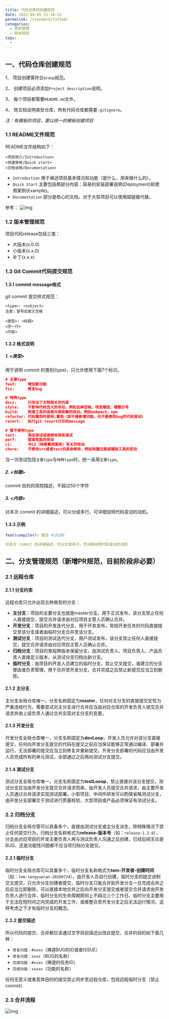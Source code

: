 ```yaml
---
title: 代码仓库的创建规范
date: 2022-04-05 21:18:22
permalink: /standard/faf9a8/
categories:
  - 项目管理
  - 研发规范
tags:
  - 
---
```

## 一、代码仓库创建规范

1、 项目创建需符合`Group`规范。

2、 创建项目必须添加`Project description`说明。

3、 每个项目都需要`README.md`文件。

4、 除文档说明类型仓库，所有代码仓库都需要`.gitignore`。

*注：有模板的项目，要以统一的模板创建项目*

### 1.1 README文件规范

README文件结构如下：

```
<项目简介/Introduction>
<快速使用/Quick start>
<文档说明/Documentation>
```

- `Introduction` 用于阐述项目基本情况和功能（是什么，用来做什么的）。
- `Quick Start` 主要包括两部分内容：简易的安装部署说明(Deployment)和使用案例(Example)。
- `Documentation` 部分是核心的文档，对于大型项目可以使用超链接代替。

参考：
![img](https://gitee.com/er-huomeng/l-img/raw/master/typora/1464583-20200906151514980-662028943.png)

### 1.2 版本管理规范

项目代码release包括三类：

- 大版本(x.0.0)
- 小版本(x.x.0)
- 补丁(x.x.x)

### 1.3 Git Commit代码提交规范

#### 1.3.1 commit message格式

git commit 提交样式规范：

```
<type>: <subject>
注意：冒号后面又空格

<类型>: <标题>
<空一行>
<内容>
```

#### 1.3.2 格式说明

##### 1. &lt;类型>

用于说明 commit 的类别(type)，只允许使用下面7个标识。

```json
# 主要type
feat:     增加新功能
fix:      修复bug

# 特殊type
docs:     只改动了文档相关的内容
style:    不影响代码含义的改动，例如去掉空格、改变缩进、增删分号
build:    构造工具的或者外部依赖的改动，例如webpack，npm
refactor: 代码重构时使用,重构（即不是新增功能，也不是修改bug的代码变动）
revert:   执行git revert打印的message

# 暂不使用type
test:     添加测试或者修改现有测试
perf:     提高性能的改动
ci:       与CI（持续集成服务）有关的改动
chore:    不修改src或者test的其余修改，例如构建过程或辅助工具的变动
```

当一次改动包括`主要type`与`特殊type`时，统一采用`主要type`。

##### 2.  &lt;标题>

commit 目的的简短描述，不超过50个字符

##### 3.  &lt;内容>

对本次 commit 的详细描述，可以分成多行，可详细说明代码变动的动机。

#### 1.3.3 示例

```yaml
feat(compiler): 题目 #10286

对本次 commit 的详细描述，可以分成多行，可详细说明代码变动的动机
```

## 二、分支管理规范（新增PR规范，目前阶段非必要）

### 2.1 远程仓库

#### 2.1.1 分支约束

远程仓库只允许出现五种类型的分支：

- **主分支**：项目的主要分支也就是master分支。用于正式发布，该分支禁止任何人直接提交，提交合并请求由对应项目主管人员确认合并。
- **开发分支**：项目的开发迭代分支，用于开发发布，常规开发任务的代码直接提交至该分支或者由临时分支合并至该分支。
- **测试分支**：项目的测试迭代分支，用户测试发布，该分支禁止任何人直接提交，提交合并请求由对应项目主管人员确认合并。
- **归档分支**：项目的里程碑版本保留分支，由测试负责人、项目负责人、产品负责人直接定义版本，从测试分支归档出新分支。
- **临时分支**：由项目的开发人员建立的临时分支，禁止交叉提交，谁建立的分支便由谁负责管理，用于合并至开发分支，合并完成之后禁止新提交应当立刻删除。

#### 2.1.2 主分支

主分支全局仓库唯一，分支名称固定为**master**，任何对主分支的直接提交定性为严重违规行为，需要尝试对主分支进行合并应当由对应仓库的开发负责人提交合并请求并由上级负责人通过合并实现对主分支的变更。

#### 2.1.3 开发分支

开发分支全局仓库唯一，分支名称固定为**devLoop**，开发人员允许对该分支直接提交，任何向开发分支提交的代码在提交之前应当保证能够正常通过编译、部署并运行，无法部署的提交应当立刻修复并重新提交。开发分支部署的代码应当由开发人员完成所有的单元测试，全部通过之后再向测试分支提交。

#### 2.1.4 测试分支

测试分支全局仓库唯一，分支名称固定为**testLooop**，禁止直接对该分支提交，测试分支应当由开发分支提交合并请求而来，由开发人员提交合并请求，由主要开发人员通过合并请求实现测试部署。小型项目、中间件研发可以酌情省略测试分支，由开发分支部署交于测试进行质量校验，大型项目或产品必须保证有测试分支。

### 2.2 归档分支

归档分支全局仓管可以具备多个，直接由测试分支或主分支派生，除特殊情况下禁止任何提交行为，归档分支名称格式为**release-版本号**（如：`release-1.2.0`），分支由对应项目的开发主要负责人再与测试负责人沟通之后创建，已经后续无论是BUG、还是功能性问题都不应当项归档分支提交。

#### 2.2.1 临时分支

临时分支全局仓库可以具备多个，临时分支名称格式为**tem-开发者-创建时间**（如：`tem-tangyuecan-20200724`），由开发人员自行创建，临时分支的提交进制交叉提交，只允许分支创建者提交，临时分支只能合并到开发分支一旦完成合并之后应当立即删除，可以直接本地合并之后向开发分支提交或者提交合并请求由开发负责人进行合并，临时分支的生命周期原则上不超过三个工作日。临时分支主要用于无法在短时间之内完成的开发工作，或者整合至开发分支之后无法运行情况，这样考虑之下才有临时分支的概念。

#### 2.2.2 提交描述

所以代码的提交、合并都应该通过文字目前描述出改此提交、合并的目的如下面几种：

- `修复问题：#xxxx`（禅道BUG的ID或者ISSUE）
- `修复问题：xxxx`（BUG的名称）
- `完成功能：#xxxx`（禅道的任务ID）
- `完成功能：xxxxx`（功能的名称）

任何无意义或者具体目的的提交禁止同步至远程仓库，包括远程临时分支（禁止commit）

### 2.3 合并流程

![img](https://gitee.com/er-huomeng/l-img/raw/master/gitdoc.jpg)

